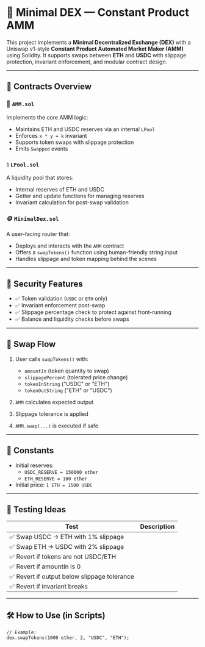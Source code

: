 # 🦄 Minimal DEX — Constant Product AMM

This project implements a **Minimal Decentralized Exchange (DEX)** with a Uniswap v1-style **Constant Product Automated Market Maker (AMM)** using Solidity. It supports swaps between **ETH** and **USDC** with slippage protection, invariant enforcement, and modular contract design.

---

## 🔧 Contracts Overview

### 🧱 `AMM.sol`
Implements the core AMM logic:

- Maintains ETH and USDC reserves via an internal `LPool`
- Enforces `x * y = k` invariant
- Supports token swaps with slippage protection
- Emits `Swapped` events

### 💧 `LPool.sol`
A liquidity pool that stores:

- Internal reserves of ETH and USDC
- Getter and update functions for managing reserves
- Invariant calculation for post-swap validation

### 🪙 `MinimalDex.sol`
A user-facing router that:

- Deploys and interacts with the `AMM` contract
- Offers a `swapTokens()` function using human-friendly string input
- Handles slippage and token mapping behind the scenes

---

## 🔐 Security Features

- ✅ Token validation (`USDC` or `ETH` only)
- ✅ Invariant enforcement post-swap
- ✅ Slippage percentage check to protect against front-running
- ✅ Balance and liquidity checks before swaps

---

## 🔄 Swap Flow

1. User calls `swapTokens()` with:
   - `amountIn` (token quantity to swap)
   - `slippagePercent` (tolerated price change)
   - `tokenInString` ("USDC" or "ETH")
   - `tokenOutString` ("ETH" or "USDC")

2. `AMM` calculates expected output
3. Slippage tolerance is applied
4. `AMM.swap(...)` is executed if safe

---

## 🔢 Constants

- Initial reserves:
  - `USDC_RESERVE = 150000 ether`
  - `ETH_RESERVE = 100 ether`
- Initial price: `1 ETH = 1500 USDC`

---

## 🧪 Testing Ideas

| Test | Description |
|------|-------------|
| ✅ Swap USDC → ETH with 1% slippage |
| ✅ Swap ETH → USDC with 2% slippage |
| ✅ Revert if tokens are not USDC/ETH |
| ✅ Revert if amountIn is 0 |
| ✅ Revert if output below slippage tolerance |
| ✅ Revert if invariant breaks |

---

## 🛠 How to Use (in Scripts)

```solidity
// Example:
dex.swapTokens(1000 ether, 2, "USDC", "ETH");
